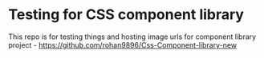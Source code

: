 # Testing for CSS component library
 This repo is for testing things and hosting image urls for component library project - https://github.com/rohan9896/Css-Component-library-new
